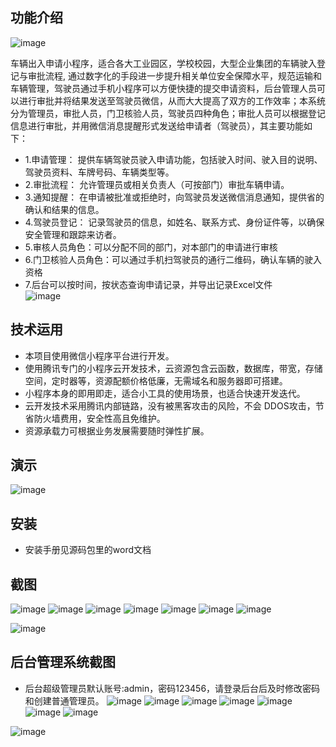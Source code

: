 ## 功能介绍 

 ![image](https://github.com/renyijindong/WeVehicle/assets/91992593/fe63f07c-d214-4b95-b804-3981a19ebec9)


  车辆出入申请小程序，适合各大工业园区，学校校园，大型企业集团的车辆驶入登记与审批流程, 通过数字化的手段进一步提升相关单位安全保障水平，规范运输和车辆管理，驾驶员通过手机小程序可以方便快捷的提交申请资料，后台管理人员可以进行审批并将结果发送至驾驶员微信，从而大大提高了双方的工作效率；本系统分为管理员，审批人员，门卫核验人员，驾驶员四种角色；审批人员可以根据登记信息进行审批，并用微信消息提醒形式发送给申请者（驾驶员），其主要功能如下：
 
- 1.申请管理： 提供车辆驾驶员驶入申请功能，包括驶入时间、驶入目的说明、驾驶员资料、车牌号码、车辆类型等。
- 2.审批流程： 允许管理员或相关负责人（可按部门）审批车辆申请。  
- 3.通知提醒： 在申请被批准或拒绝时，向驾驶员发送微信消息通知，提供省的确认和结果的信息。
- 4.驾驶员登记： 记录驾驶员的信息，如姓名、联系方式、身份证件等，以确保安全管理和跟踪来访者。  
- 5.审核人员角色：可以分配不同的部门，对本部门的申请进行审核
- 6.门卫核验人员角色：可以通过手机扫驾驶员的通行二维码，确认车辆的驶入资格 
- 7.后台可以按时间，按状态查询申请记录，并导出记录Excel文件  
 ![image](https://github.com/renyijindong/WeVehicle/assets/91992593/06fd854e-8759-4294-9134-bb03325d7bcc)


## 技术运用
- 本项目使用微信小程序平台进行开发。
- 使用腾讯专门的小程序云开发技术，云资源包含云函数，数据库，带宽，存储空间，定时器等，资源配额价格低廉，无需域名和服务器即可搭建。
- 小程序本身的即用即走，适合小工具的使用场景，也适合快速开发迭代。
- 云开发技术采用腾讯内部链路，没有被黑客攻击的风险，不会 DDOS攻击，节省防火墙费用，安全性高且免维护。
- 资源承载力可根据业务发展需要随时弹性扩展。  
 

## 演示 
 ![image](https://github.com/renyijindong/WeVehicle/assets/91992593/dcf1bf2b-352f-4aae-8717-09fb7c69cff4)


## 安装

- 安装手册见源码包里的word文档
 



## 截图
![image](https://github.com/renyijindong/WeVehicle/assets/91992593/7e45e037-2207-4370-8c90-6b6de04f04c1)
![image](https://github.com/renyijindong/WeVehicle/assets/91992593/c17dd9ae-502b-45bd-afd2-1d4d0a965d71)
![image](https://github.com/renyijindong/WeVehicle/assets/91992593/b2500b84-1edd-41b2-8e22-1b634cb754a4)
![image](https://github.com/renyijindong/WeVehicle/assets/91992593/ce082ba2-a4a2-49d6-a5ba-d5ff33518280)
![image](https://github.com/renyijindong/WeVehicle/assets/91992593/37d8067b-bc63-4bb9-9717-02572cf9c9c0)
![image](https://github.com/renyijindong/WeVehicle/assets/91992593/665a255e-b47d-480d-a3fd-c4860ab0f774)
![image](https://github.com/renyijindong/WeVehicle/assets/91992593/1a22570f-4ef1-4972-9ff2-14c9eec43648)

 ![image](https://github.com/renyijindong/WeVehicle/assets/91992593/f77793d2-385e-48ba-8152-c565b3b0fd93)

## 后台管理系统截图 
- 后台超级管理员默认账号:admin，密码123456，请登录后台后及时修改密码和创建普通管理员。
![image](https://github.com/renyijindong/WeVehicle/assets/91992593/dfc518fa-567b-4d1d-8e13-aea07cd1fcc4)
![image](https://github.com/renyijindong/WeVehicle/assets/91992593/750167bf-5246-4115-bddc-f046e65f4ead)
![image](https://github.com/renyijindong/WeVehicle/assets/91992593/5579c3f5-9358-4096-8965-db80832e092e)
![image](https://github.com/renyijindong/WeVehicle/assets/91992593/e41cee34-11de-45e3-8fcf-dee85e8d4909)
![image](https://github.com/renyijindong/WeVehicle/assets/91992593/651b31af-0f0f-4c72-a294-7dc54cf118b4)
![image](https://github.com/renyijindong/WeVehicle/assets/91992593/3bc02a9f-7a54-45e5-aa51-453e0f229263)
![image](https://github.com/renyijindong/WeVehicle/assets/91992593/5923d960-47c5-4b0c-b376-4e8dba15dfe3)

 ![image](https://github.com/renyijindong/WeVehicle/assets/91992593/534ca8ba-4218-4093-83a2-dfebe794e8e4)

